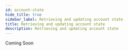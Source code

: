 ```yaml
---
id: account-state
hide_title: true
sidebar_label: Retrieving and updating account state
title: Retrieving and updating account state
description: Retrieving and updating account state
---
```


Coming Soon
